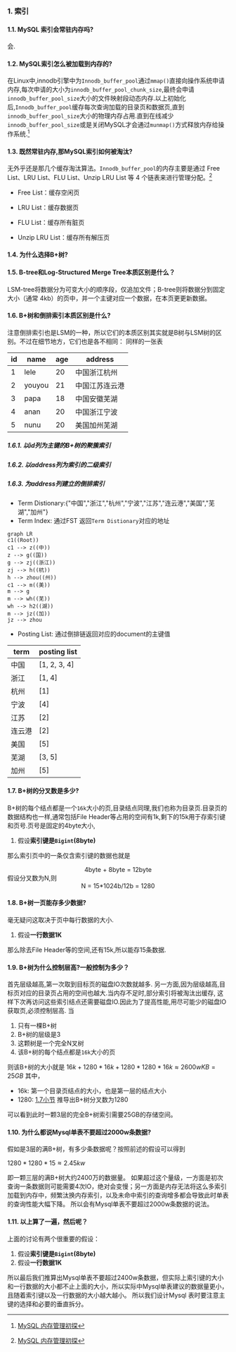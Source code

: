 ### 1. 索引
#### 1.1. MySQL 索引会常驻内存吗?
会.
#### 1.2. MySQL索引怎么被加载到内存的?
在Linux中,innodb引擎中为`Innodb_buffer_pool`通过`mmap()`直接向操作系统申请内存,每次申请的大小为`innodb_buffer_pool_chunk_size`,最终会申请`innodb_buffer_pool_size`大小的文件映射段动态内存.以上初始化后,`Innodb_buffer_pool`缓存每次查询加载的目录页和数据页,直到`innodb_buffer_pool_size`大小的物理内存占用.直到在线减少`innodb_buffer_pool_size`或是关闭MySQL才会通过`munmap()`方式释放内存给操作系统.[^mysql_memory]
#### 1.3. 既然常驻内存,那MySQL索引如何被淘汰?
无外乎还是那几个缓存淘汰算法。`Innodb_buffer_pool`的内存主要是通过 Free List、LRU List、FLU List、Unzip LRU List 等 4 个链表来进行管理分配。[^mysql_memory]

- Free List：缓存空闲页

-  LRU  List：缓存数据页

- FLU  List：缓存所有脏页

- Unzip   LRU List：缓存所有解压页

[^mysql_memory]: [ MySQL 内存管理初探](https://mp.weixin.qq.com/s/jlFueo-WnR3gILR38uzeIg)

#### 1.4. 为什么选择B+树?
#### 1.5. B-tree和Log-Structured Merge Tree本质区别是什么？
LSM-tree将数据分为可变大小的顺序段，仅追加文件；B-tree则将数据分到固定大小（通常 4kb）的页中，并一个主键对应一个数据，在本页更更新数据。
#### 1.6. B+树和倒排索引本质区别是什么?
注意倒排索引也是LSM的一种，所以它们的本质区别其实就是B树与LSM树的区别。不过在细节地方，它们也是各不相同：
同样的一张表

| id  |  name  | age |   address    |
| --- | ------ | --- | ------------ |
| 1   | lele   | 20  | 中国浙江杭州   |
| 2   | youyou | 21  | 中国江苏连云港 |
| 3   | papa   | 18  | 中国安徽芜湖   |
| 4   | anan   | 20  | 中国浙江宁波   |
| 5   | nunu   | 20  | 美国加州芜湖   |

##### 1.6.1. 以id列为主键的B+树的聚簇索引

##### 1.6.2. 以address列为索引的二级索引

##### 1.6.3. 为address列建立的倒排索引
- Term Distionary:{"中国","浙江","杭州","宁波","江苏","连云港","美国","芜湖","加州"}
- Term Index: 通过FST 返回`Term Distionary`对应的地址


```mermaid
graph LR
c1((Root))
c1 --> z((中))
z --> g((国))
g --> zj((浙江))
zj --> h((杭))
h --> zhou((州))
c1 --> m((美))
m --> g
m --> wh((芜))
wh --> h2((湖))
m --> jz((加))
jz --> zhou

```


- Posting List: 通过倒排链返回对应的document的主键值

| term  | posting list |
| ----- | ------------ |
| 中国   | [1, 2, 3, 4] |
| 浙江   | [1, 4]       |
| 杭州   | [1]          |
| 宁波   | [4]          |
| 江苏   | [2]          |
| 连云港 | [2]          |
| 美国   | [5]          |
| 芜湖   | [3, 5]       |
| 加州   | [5]          |

####  1.7. <span id= "1.7">B+树的分叉数是多少? </span>
B+树的每个结点都是一个`16k`大小的页,目录结点同理,我们也称为目录页.目录页的数据结构也一样,通常包括File Header等占用的空间有1k,剩下的15k用于存索引键和页号.页号是固定的4byte大小,
1.  假设**索引键是`Bigint`(8byte)**

那么索引页中的一条仅含索引键的数据也就是
<center>4byte + 8byte = 12byte</center>
假设分叉数为N,则
<center>N = 15*1024b/12b = 1280</center>

<span id='1.5'></span>
#### 1.8. B+树一页能存多少数据?
毫无疑问这取决于页中每行数据的大小.
1. 假设**一行数据1K**

那么除去File Header等的空间,还有15k,所以能存15条数据.
#### 1.9. B+树为什么控制层高?一般控制为多少？
首先层级越高,第一次取到目标页的磁盘IO次数就越多.
另一方面,因为层级越高,目标页对应的目录页占用的空间也越大.当内存不足时,部分索引将被淘汰出缓存, 这样下次再访问这些索引结点还需要磁盘IO.因此为了提高性能,用尽可能少的磁盘IO获取页,必须控制层高.
当
1. 只有一棵B+树
2. B+树的层级是3
3. 这颗树是一个完全N叉树
4. 该B+树的每个结点都是`16k`大小的页

则该B+树的大小就是
$16 k + 1280*16k + 1280*1280*16k \approx 2600w KB = 25 GB$
其中，

- 16k: 第一个目录页结点的大小，也是第一层的结点大小
- 1280: [1.7小节](#1.7) 推导出B+树分叉数为1280

可以看到此时一颗3层的完全B+树索引需要25GB的存储空间。

#### 1.10. 为什么都说Mysql单表不要超过2000w条数据?
假如是3层的满B+树，有多少条数据呢？按照前述的假设可以得到

$1280*1280*15 \approx 2.45kw$

即一颗三层的满B+树大约2400万的数据量。
如果超过这个量级，一方面是初次查询一条数据则可能需要4次IO，绝对会变慢；另一方面是内存无法将这么多索引加载到内存中，频繁汰换内存索引，以及未命中索引的查询增多都会导致此时单表的查询性能大幅下降。
所以会有Mysql单表不要超过2000w条数据的说法。

#### 1.11. 以上算了一遍，然后呢？
上面的讨论有两个很重要的假设：

1.  假设**索引键是`Bigint`(8byte)**
2.  假设**一行数据1K**

所以最后我们推算出Mysql单表不要超过2400w条数据，但实际上索引键的大小和一行数据的大小都不止上面的大小，所以实际中Mysql单表建议的数据量更小，且随着索引键以及一行数据的大小越大越小。
所以我们设计Mysql 表时要注意主键的选择和必要的垂直拆分。